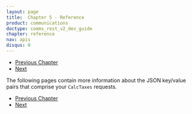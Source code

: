 ```yaml
---
layout: page
title:  Chapter 5 - Reference
product: communications
doctype: comms_rest_v2_dev_guide
chapter: reference
nav: apis
disqus: 0
---
```


<ul class="pager">
  <li class="previous"><a href="/communications/dev-guide/customizing-transactions"><i class="glyphicon glyphicon-chevron-left"></i>Previous Chapter</a></li>
  <li class="next"><a href="/communications/dev-guide/reference/calc-taxes-request/">Next<i class="glyphicon glyphicon-chevron-right"></i></a></li>
</ul>

The following pages contain more information about the JSON key/value pairs that comprise your <code>CalcTaxes</code> requests.

<ul class="pager">
  <li class="previous"><a href="/communications/dev-guide/customizing-transactions"><i class="glyphicon glyphicon-chevron-left"></i>Previous Chapter</a></li>
  <li class="next"><a href="/communications/dev-guide/reference/calc-taxes-request/">Next<i class="glyphicon glyphicon-chevron-right"></i></a></li>
</ul>